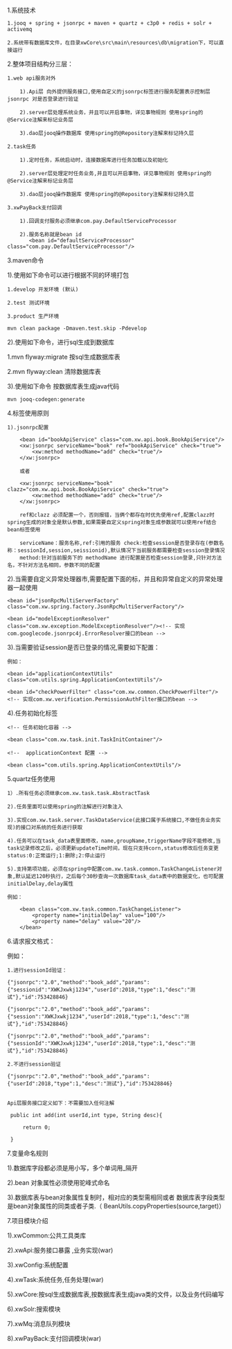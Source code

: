 
1.系统技术  

    1.jooq + spring + jsonrpc + maven + quartz + c3p0 + redis + solr + activemq
	
	2.系统带有数据库文件，在目录xwCore\src\main\resources\db\migration下，可以直接运行

2.整体项目结构分三层：

    1.web api服务对外
	
        1).Api层 向外提供服务接口,使用自定义的jsonrpc标签进行服务配置表示控制层 jsonrpc 对是否登录进行验证
		
        2).server层处理系统业务，并且可以开启事物，详见事物规则 使用spring的@Service注解来标记业务层
		
        3).dao层jooq操作数据库 使用spring的@Repository注解来标记持久层
		
    2.task任务
	
        1).定时任务，系统启动时，连接数据库进行任务加载以及初始化
		
        2).server层处理定时任务业务,并且可以开启事物，详见事物规则 使用spring的@Service注解来标记业务层
		
        3).dao层jooq操作数据库 使用spring的@Repository注解来标记持久层
				
    3.xwPayBack支付回调
	
        1).回调支付服务必须继承com.pay.DefaultServiceProcessor
		
        2).服务名称就是bean id
           <bean id="defaultServiceProcessor" class="com.pay.DefaultServiceProcessor"/>

3.maven命令

1).使用如下命令可以进行根据不同的环境打包

    1.develop 开发环境 (默认)
	
    2.test 测试环境
	
    3.product 生产环境

    mvn clean package -Dmaven.test.skip -Pdevelop

2).使用如下命令，进行sql生成到数据库

  1.mvn flyway:migrate 按sql生成数据库表
  
  2.mvn flyway:clean 清除数据库表
  
3).使用如下命令 按数据库表生成java代码

    mvn jooq-codegen:generate

4.标签使用原则

    1).jsonrpc配置
	
        <bean id="bookApiService" class="com.xw.api.book.BookApiService"/>
        <xw:jsonrpc serviceName="book" ref="bookApiService" check="true">
            <xw:method methodName="add" check="true"/>
        </xw:jsonrpc>
		
        或者
		
        <xw:jsonrpc serviceName="book" clazz="com.xw.api.book.BookApiService" check="true">
            <xw:method methodName="add" check="true"/>
        </xw:jsonrpc>

        ref和clazz 必须配置一个，否则报错，当俩个都存在时优先使用ref,配置clazz时spring生成的对象全是默认参数,如果需要自定义spring对象生成参数就可以使用ref结合bean标签使用

        serviceName：服务名称,ref:引用的服务 check:检查session是否登录存在(参数名称：sessionId,session,seissionid),默认情况下当前服务都需要检查session登录情况
        method:针对当前服务下的 methodName 进行配置是否检查session登录,只针对方法名，不针对方法名相同，参数不同的配置

2).当需要自定义异常处理器市,需要配置下面的标，并且和异常自定义的异常处理器一起使用

    <bean id="jsonRpcMultiServerFactory" class="com.xw.spring.factory.JsonRpcMultiServerFactory"/>
	
    <bean id="modelExceptionResolver" class="com.xw.exception.ModelExceptionResolver"/><!-- 实现com.googlecode.jsonrpc4j.ErrorResolver接口的bean -->

3).当需要验证session是否已登录的情况,需要如下配置：

    例如：
	
    <bean id="applicationContextUtils" class="com.utils.spring.ApplicationContextUtils"/>
	
    <bean id="checkPowerFilter" class="com.xw.common.CheckPowerFilter"/><!-- 实现com.xw.verification.PermissionAuthFilter接口的bean -->
4).任务初始化标签

    <!-- 任务初始化容器 -->
	
    <bean class="com.xw.task.init.TaskInitContainer"/>
	
    <!--  applicationContext 配置 -->
	
    <bean class="com.utils.spring.ApplicationContextUtils"/>

5.quartz任务使用

    1）.所有任务必须继承com.xw.task.task.AbstractTask
	
    2).任务里面可以使用spring的注解进行对象注入
	
    3).实现com.xw.task.server.TaskDataService(此接口属于系统接口,不做任务业务实现)的接口对系统的任务进行获取
	
    4).任务可以在task_data表里面修改，name,groupName,triggerName字段不能修改,当task记录修改之后，必须更新updateTime时间，现在只支持corn,status修改后任务变更 status:0:正常运行;1:删除;2:停止运行
	
    5).支持第项功能，必须在spring中配置com.xw.task.common.TaskChangeListener对象,默认延迟120秒执行，之后每个30秒查询一次数据库task_data表中的数据变化，也可配置initialDelay,delay属性
	
    例如：
	
        <bean class="com.xw.task.common.TaskChangeListener">
            <property name="initialDelay" value="100"/>
            <property name="delay" value="20"/>
        </bean>

6.请求报文格式：

 例如：
 
    1.进行sessionId验证：
	
    {"jsonrpc":"2.0","method":"book_add","params":{"sessionid":"XWKJxwkj1234","userId":2018,"type":1,"desc":"测试"},"id":753428846}
	
    {"jsonrpc":"2.0","method":"book_add","params":{"session":"XWKJxwkj1234","userId":2018,"type":1,"desc":"测试"},"id":753428846}
	
    {"jsonrpc":"2.0","method":"book_add","params":{"sessionId":"XWKJxwkj1234","userId":2018,"type":1,"desc":"测试"},"id":753428846}
	
    2.不进行session验证
	
    {"jsonrpc":"2.0","method":"book_add","params":{"userId":2018,"type":1,"desc":"测试"},"id":753428846}
	

    Api层服务接口定义如下：不需要加入任何注解
	
     public int add(int userId,int type, String desc){
	 
         return 0;
		 
     }

7.变量命名规则

 1).数据库字段都必须是用小写，多个单词用_隔开
 
 2).bean 对象属性必须使用驼峰式命名
 
 3).数据库表与bean对象属性复制时，相对应的类型需相同或者 数据库表字段类型是bean对象属性的同类或者子类.（ BeanUtils.copyProperties(source,target)）

7.项目模块介绍

1).xwCommon:公共工具类库

2).xwApi:服务接口暴露 ,业务实现(war)

3).xwConfig:系统配置

4).xwTask:系统任务,任务处理(war)

5).xwCore:按sql生成数据库表,按数据库表生成java类的文件，以及业务代码编写

6).xwSolr:搜索模块

7).xwMq:消息队列模块

8).xwPayBack:支付回调模块(war)